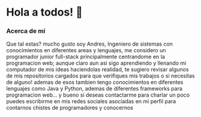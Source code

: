 # Hola a todos! 👋

### Acerca de mi

Que tal estas? mucho gusto soy Andres, Ingeniero de sistemas con conocimientos en diferentes areas y lenguajes, me considero un programador junior full-stack principalmente centrandome en la programacion web; aunque claro aun asi sigo aprendiendo y llenando mi computador de mis ideas haciendolas realidad, te sugiero revisar algunos de mis repositorios cargados para que verifiques mis trabajos o si necesitas de alguno! ademas de esos tambien tengo conocimientos en diferentes lenguajes como Java y Python, ademas de diferentes frameworks para programacion web... y bueno si deseas contactarme para charlar un poco puedes escribirme en mis redes sociales asociadas en mi perfil para contarnos chistes de programadores y conocernos
